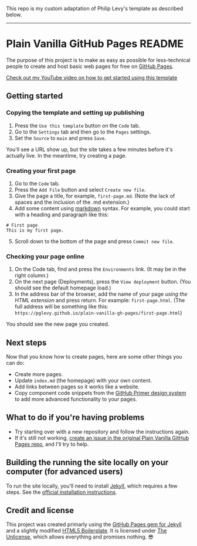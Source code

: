 This repo is my custom adaptation of Philip Levy's template as described below.

---

# Plain Vanilla GitHub Pages README
The purpose of this project is to make as easy as possible for less-technical people to create and host basic web pages for free on [GitHub Pages](https://pages.github.com/).

[Check out my YouTube video on how to get started using this template](https://youtu.be/jlkHEmgQhGU)

## Getting started

### Copying the template and setting up publishing
1. Press the `Use this template` button on the `Code` tab.
1. Go to the `Settings` tab and then go to the `Pages` settings.
1. Set the `Source` to `main` and press `Save`.

You'll see a URL show up, but the site takes a few minutes before it's actually live. In the meantime, try creating a page.

### Creating your first page
1. Go to the `Code` tab.
1. Press the `Add File` button and select `Create new file`.
1. Give the page a title, for example, `first-page.md`. (Note the lack of spaces and the inclusion of the .md extension.)
1. Add some content using [markdown](https://guides.github.com/features/mastering-markdown/) syntax. For example, you could start with a heading and paragraph like this:
```
# First page
This is my first page.
```
5. Scroll down to the bottom of the page and press `Commit new file`.

### Checking your page online
1. On the Code tab, find and press the `Environments` link. (It may be in the right column.)
1. On the next page (Deployments), press the `View deployment` button. (You should see the default homepage load.)
1. In the address bar of the browser, add the name of your page _using the HTML extension_ and press return. For example: `first-page.html`. (The full address will be something like this: `https://pglevy.github.io/plain-vanilla-gh-pages/first-page.html`)

You should see the new page you created.

## Next steps
Now that you know how to create pages, here are some other things you can do:
- Create more pages.
- Update `index.md` (the homepage) with your own content.
- Add links between pages so it works like a website.
- Copy component code snippets from the [GitHub Primer design system](https://primer.style/css/components) to add more advanced functionality to your pages.

## What to do if you're having problems
- Try starting over with a new repository and follow the instructions again.
- If it's still not working, [create an issue in the original Plain Vanilla GitHub Pages repo](https://github.com/pglevy/plain-vanilla-gh-pages/issues), and I'll try to help.

## Building the running the site locally on your computer (for advanced users)
To run the site locally, you'll need to install [Jekyll](https://jekyllrb.com/), which requires a few steps. See the [official installation instructions](https://jekyllrb.com/docs/installation/).

## Credit and license
This project was created primarly using the [GitHub Pages gem for Jekyll](https://github.com/github/pages-gem) and a slightly modified [HTML5 Boilerplate](https://github.com/h5bp/html5-boilerplate). It is licensed under [The Unlicense](https://github.com/pglevy/plain-vanilla-gh-pages/blob/main/LICENSE), which allows everything and promises nothing. 😎
